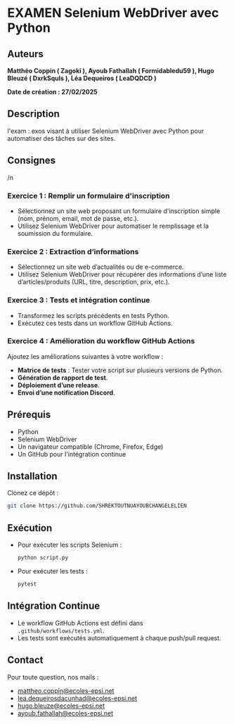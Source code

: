 # EXAMEN Selenium WebDriver avec Python

## Auteurs
**Matthéo Coppin ( Zagoki ), Ayoub Fathallah ( Formidabledu59 ), Hugo Bleuzé ( DxrkSquls ), Léa Dequeiros ( LeaDQDCD )**  

**Date de création : 27/02/2025** 

## Description
l'exam : exos visant à utiliser Selenium WebDriver avec Python pour automatiser des tâches sur des sites.

## Consignes
/n

### Exercice 1 : Remplir un formulaire d'inscription
- Sélectionnez un site web proposant un formulaire d'inscription simple (nom, prénom, email, mot de passe, etc.).
- Utilisez Selenium WebDriver pour automatiser le remplissage et la soumission du formulaire.

### Exercice 2 : Extraction d’informations
- Sélectionnez un site web d’actualités ou de e-commerce.
- Utilisez Selenium WebDriver pour récupérer des informations d’une liste d’articles/produits (URL, titre, description, prix, etc.).

### Exercice 3 : Tests et intégration continue
- Transformez les scripts précédents en tests Python.
- Exécutez ces tests dans un workflow GitHub Actions.

### Exercice 4 : Amélioration du workflow GitHub Actions
Ajoutez les améliorations suivantes à votre workflow :
- **Matrice de tests** : Tester votre script sur plusieurs versions de Python.
- **Génération de rapport de test**.
- **Déploiement d’une release**.
- **Envoi d’une notification Discord**.

## Prérequis
- Python
- Selenium WebDriver
- Un navigateur compatible (Chrome, Firefox, Edge)
- Un GitHub pour l'intégration continue

## Installation
Clonez ce dépôt :
   ```sh
   git clone https://github.com/SHREKTOUTNUAYOUBCHANGELELIEN
   ```


## Exécution
- Pour exécuter les scripts Selenium :
  ```sh
  python script.py
  ```
- Pour exécuter les tests :
  ```sh
  pytest
  ```

## Intégration Continue
- Le workflow GitHub Actions est défini dans `.github/workflows/tests.yml`.
- Les tests sont exécutés automatiquement à chaque push/pull request.


## Contact
Pour toute question, nos mails :

- mattheo.coppin@ecoles-epsi.net
- lea.dequeirosdacunhad@ecoles-epsi.net
- hugo.bleuze@ecoles-epsi.net
- ayoub.fathallah@ecoles-epsi.net
